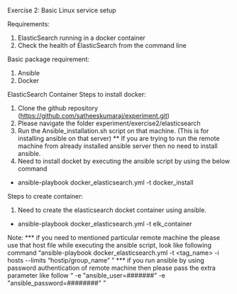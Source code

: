 Exercise 2: Basic Linux service setup


Requirements: 

1. ElasticSearch running in a docker container
2. Check the health of ElasticSearch from the command line

Basic package requirement:
1. Ansible
2. Docker


ElasticSearch Container
Steps to install docker:
1. Clone the github repository (https://github.com/satheeskumaraj/experiment.git)
2. Please navigate the folder experiment/exercise2/elasticsearch
3. Run the Ansible_installation.sh script on that machine. (This is for installing ansible on that server)
	** If you are trying to run the remote machine from already installed ansible server then no need to install ansible.
4. Need to install docket by executing the ansible script by using the below command
* ansible-playbook docker_elasticsearch.yml -t docker_install

Steps to create container:
1. Need to create the elasticsearch docket container using ansible.
* ansible-playbook docker_elasticsearch.yml -t elk_container

Note: *** if you need to mentioned particular remote machine the please use that host file while executing the ansible script, look like following command “ansible-playbook docker_elasticsearch.yml -t <tag_name> -i hosts --limits “hostip/group_name” ”
         *** if you run ansible by using password authentication of remote machine then please pass the extra parameter like follow “ -e "ansible_user=#######" -e "ansible_password=########" ”